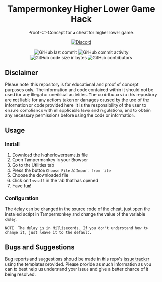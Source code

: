 <h1 align="center">Tampermonkey Higher Lower Game Hack</h1>

<p align="center">Proof-Of-Concept for a cheat for higher lower game.</p>

<div align="center">
    <a href="https://lyzev.github.io/discord/"><img src="https://img.shields.io/discord/610120595765723137?logo=discord" alt="Discord"/></a>
    <br><br>
    <img src="https://img.shields.io/github/last-commit/Lyzev/HigherLowerGameHack" alt="GitHub last commit"/>
    <img src="https://img.shields.io/github/commit-activity/w/Lyzev/HigherLowerGameHack" alt="GitHub commit activity"/>
    <br>
    <img src="https://img.shields.io/github/languages/code-size/Lyzev/HigherLowerGameHack" alt="GitHub code size in bytes"/>
    <img src="https://img.shields.io/github/contributors/Lyzev/HigherLowerGameHack" alt="GitHub contributors"/>
</div>

## Disclaimer
Please note, this repository is for educational and proof of concept purposes only. The information and code contained within it should not be used for any illegal or unethical activities. The contributors to this repository are not liable for any actions taken or damages caused by the use of the information or code provided here. It is the responsibility of the user to ensure compliance with all applicable laws and regulations, and to obtain any necessary permissions before using the code or information.

## Usage

### Install
1. Download the [higherlowergame.js](https://github.com/Lyzev/higherlowergame-hack/releases/tag/v1.1) file
2. Open Tampermonkey in your Browser
3. Go to the Utilities tab
4. Press the button `Choose File` at `Import from file`
5. Choose the downloaded file
6. Click on `Install` in the tab that has opened
7. Have fun!

### Configuration
The delay can be changed in the source code of the cheat, just open the installed script in Tampermonkey and change the value of the variable delay.

``NOTE: The delay is in Milliseconds. If you don't understand how to change it, just leave it to the default.``

## Bugs and Suggestions
Bug reports and suggestions should be made in this repo's [issue tracker](https://github.com/Lyzev/HigherLowerGameHack/issues) using the templates provided. Please provide as much information as you can to best help us understand your issue and give a better chance of it being resolved.
